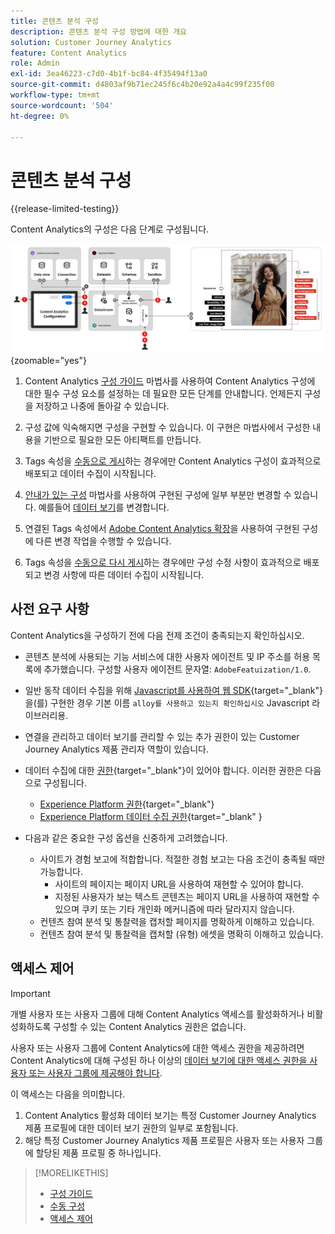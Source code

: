 ```yaml
---
title: 콘텐츠 분석 구성
description: 콘텐츠 분석 구성 방법에 대한 개요
solution: Customer Journey Analytics
feature: Content Analytics
role: Admin
exl-id: 3ea46223-c7d0-4b1f-bc84-4f35494f13a0
source-git-commit: d4803af9b71ec245f6c4b20e92a4a4c99f235f00
workflow-type: tm+mt
source-wordcount: '504'
ht-degree: 0%

---
```


# 콘텐츠 분석 구성

{{release-limited-testing}}


Content Analytics의 구성은 다음 단계로 구성됩니다.

![콘텐츠 분석 구성](../assets/aca-configuration.svg){zoomable="yes"}

1. Content Analytics [구성 가이드](guided.md) 마법사를 사용하여 Content Analytics 구성에 대한 필수 구성 요소를 설정하는 데 필요한 모든 단계를 안내합니다. 언제든지 구성을 저장하고 나중에 돌아갈 수 있습니다.
1. 구성 값에 익숙해지면 구성을 구현할 수 있습니다. 이 구현은 마법사에서 구성한 내용을 기반으로 필요한 모든 아티팩트를 만듭니다.
1. Tags 속성을 [수동으로 게시](manual.md)하는 경우에만 Content Analytics 구성이 효과적으로 배포되고 데이터 수집이 시작됩니다.

1. [안내가 있는 구성](guided.md) 마법사를 사용하여 구현된 구성에 일부 부분만 변경할 수 있습니다. 예를들어 [데이터 보기](/help/data-views/data-views.md)를 변경합니다.
1. 연결된 Tags 속성에서 [Adobe Content Analytics 확장](https://experienceleague.adobe.com/en/docs/experience-platform/tags/extensions/client/content-analytics/overview)을 사용하여 구현된 구성에 다른 변경 작업을 수행할 수 있습니다.
1. Tags 속성을 [수동으로 다시 게시](manual.md)하는 경우에만 구성 수정 사항이 효과적으로 배포되고 변경 사항에 따른 데이터 수집이 시작됩니다.


## 사전 요구 사항

Content Analytics을 구성하기 전에 다음 전제 조건이 충족되는지 확인하십시오.

* 콘텐츠 분석에 사용되는 기능 서비스에 대한 사용자 에이전트 및 IP 주소를 허용 목록에 추가했습니다. 구성할 사용자 에이전트 문자열: <code>AdobeFeatuization/1.0</code>.
* 일반 동작 데이터 수집을 위해 [Javascript를 사용하여 웹 SDK](https://experienceleague.adobe.com/en/docs/experience-platform/web-sdk/install/library){target="_blank"}을(를) 구현한 경우 기본 이름 <code>alloy를 사용하고 있는지 확인하십시오</code> Javascript 라이브러리용.
* 연결을 관리하고 데이터 보기를 관리할 수 있는 추가 권한이 있는 Customer Journey Analytics 제품 관리자 역할이 있습니다.
* 데이터 수집에 대한 [권한](https://experienceleague.adobe.com/en/docs/experience-platform/collection/permissions){target="_blank"}이 있어야 합니다. 이러한 권한은 다음으로 구성됩니다.
   * [Experience Platform 권한](https://experienceleague.adobe.com/en/docs/experience-platform/collection/permissions#adobe-experience-platform-permissions){target="_blank"}
   * [Experience Platform 데이터 수집 권한](https://experienceleague.adobe.com/en/docs/experience-platform/collection/permissions#adobe-experience-platform-data-collection-permissions){target="_blank" }
* 다음과 같은 중요한 구성 옵션을 신중하게 고려했습니다.

   * 사이트가 경험 보고에 적합합니다. 적절한 경험 보고는 다음 조건이 충족될 때만 가능합니다.
      * 사이트의 페이지는 페이지 URL을 사용하여 재현할 수 있어야 합니다.
      * 지정된 사용자가 보는 텍스트 콘텐츠는 페이지 URL을 사용하여 재현할 수 있으며 쿠키 또는 기타 개인화 메커니즘에 따라 달라지지 않습니다.
   * 컨텐츠 참여 분석 및 통찰력을 캡처할 페이지를 명확하게 이해하고 있습니다.
   * 컨텐츠 참여 분석 및 통찰력을 캡처할 (유형) 에셋을 명확히 이해하고 있습니다.


## 액세스 제어

>[!IMPORTANT]
>
>개별 사용자 또는 사용자 그룹에 대해 Content Analytics 액세스를 활성화하거나 비활성화하도록 구성할 수 있는 Content Analytics 권한은 없습니다.
>

사용자 또는 사용자 그룹에 Content Analytics에 대한 액세스 권한을 제공하려면 Content Analytics에 대해 구성된 하나 이상의 [데이터 보기에 대한 액세스 권한을 사용자 또는 사용자 그룹에 제공해야 합니다](guided.md#data-view).

이 액세스는 다음을 의미합니다.

1. Content Analytics 활성화 데이터 보기는 특정 Customer Journey Analytics 제품 프로필에 대한 데이터 보기 권한의 일부로 포함됩니다.
1. 해당 특정 Customer Journey Analytics 제품 프로필은 사용자 또는 사용자 그룹에 할당된 제품 프로필 중 하나입니다.

>[!MORELIKETHIS]
>
>* [구성 가이드](guided.md)
>* [수동 구성](manual.md)
>* [액세스 제어](/help/technotes/access-control.md)
>
